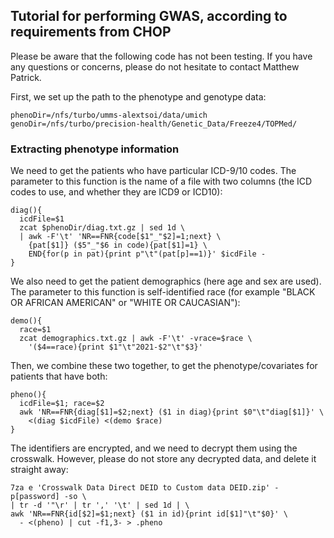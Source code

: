 ## Tutorial for performing GWAS, according to requirements from CHOP

Please be aware that the following code has not been testing. If you have any questions or concerns, please do not hesitate to contact Matthew Patrick.

First, we set up the path to the phenotype and genotype data:
```
phenoDir=/nfs/turbo/umms-alextsoi/data/umich
genoDir=/nfs/turbo/precision-health/Genetic_Data/Freeze4/TOPMed/
```

### Extracting phenotype information

We need to get the patients who have particular ICD-9/10 codes. The parameter to this function is the name of a file with two columns (the ICD codes to use, and whether they are ICD9 or ICD10):
```
diag(){
  icdFile=$1
  zcat $phenoDir/diag.txt.gz | sed 1d \
  | awk -F'\t' 'NR==FNR{code[$1"_"$2]=1;next} \
    {pat[$1]} ($5"_"$6 in code){pat[$1]=1} \
    END{for(p in pat){print p"\t"(pat[p]==1)}' $icdFile -
}
```

We also need to get the patient demographics (here age and sex are used). The parameter to this function is self-identified race (for example "BLACK OR AFRICAN AMERICAN" or "WHITE OR CAUCASIAN"):
```
demo(){
  race=$1
  zcat demographics.txt.gz | awk -F'\t' -vrace=$race \
    '($4==race){print $1"\t"2021-$2"\t"$3}'
```

Then, we combine these two together, to get the phenotype/covariates for patients that have both:
```
pheno(){
  icdFile=$1; race=$2
  awk 'NR==FNR{diag[$1]=$2;next} ($1 in diag){print $0"\t"diag[$1]}' \
    <(diag $icdFile) <(demo $race)
}
```

The identifiers are encrypted, and we need to decrypt them using the crosswalk. However, please do not store any decrypted data, and delete it straight away:
```
7za e 'Crosswalk Data Direct DEID to Custom data DEID.zip' -p[password] -so \
| tr -d '"\r' | tr ',' '\t' | sed 1d | \
awk 'NR==FNR{id[$2]=$1;next} ($1 in id){print id[$1]"\t"$0}' \
  - <(pheno) | cut -f1,3- > .pheno

